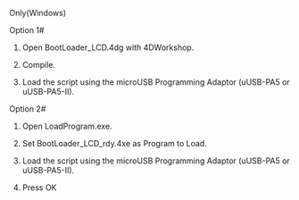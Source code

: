 Only(Windows)

Option 1#

1. Open BootLoader_LCD.4dg with 4DWorkshop.

2. Compile.

3. Load the script using the microUSB Programming Adaptor (uUSB-PA5 or uUSB-PA5-II).

Option 2#

1. Open LoadProgram.exe.

2. Set BootLoader_LCD_rdy.4xe as Program to Load.

3. Load the script using the microUSB Programming Adaptor (uUSB-PA5 or uUSB-PA5-II).

4. Press OK

